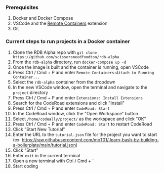 ### Prerequisites

1. Docker and Docker Compose
1. VSCode and the [Remote Containers](https://marketplace.visualstudio.com/items?itemName=ms-vscode-remote.remote-containers) extension
1. Git

### Current steps to run projects in a Docker container

1. Clone the RDB Alpha repo with `git clone https://github.com/scissorsneedfoodtoo/rdb-alpha`
1. From the `rdb-alpha` directory, run `docker-compose up -d`
1. Once the image is built and the container is running, open VSCode
1. Press Ctrl / Cmd + P and enter `Remote-Containers:Attach to Running Container...`
1. Select the `rdb-alpha` container from the dropdown
1. In the new VSCode window, open the terminal and navigate to the `project` directory
1. Press Ctrl / Cmd + P and enter `Extensions: Install Extensions`
1. Search for the CodeRoad extensions and click "Install"
1. Press Ctrl / Cmd + P and enter `CodeRoad: Start`
1. In the CodeRoad window, click the "Open Workspace" button
1. Select `/home/codeally/project/` as the workspace and click "OK"
1. Press Ctrl / Cmd + P and enter `CodeRoad: Start` to restart CodeRoad
1. Click "Start New Tutorial"
1. Enter the URL to the `tutorial.json` file for the project you want to start (ex: https://raw.githubusercontent.com/moT01/.learn-bash-by-building-a-boilerplate/main/tutorial.json)
1. Click "Start"
1. Enter `exit` in the current terminal
1. Open a new terminal with Ctrl / Cmd + `
1. Start coding
